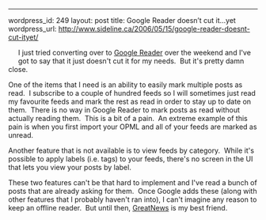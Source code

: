--- 
wordpress_id: 249
layout: post
title: Google Reader doesn&#8217;t cut it&#8230;yet
wordpress_url: http://www.sideline.ca/2006/05/15/google-reader-doesnt-cut-ityet/

<p><img alt="" hspace="10" src="http://upload.wikimedia.org/wikipedia/en/thumb/5/5c/Google_Reader_(logo).PNG/120px-Google_Reader_(logo).PNG" align="left" vspace="10" border="0" />I just tried converting over to <a href="http://www.google.com/url'sa=l&amp;amp;ai=Bnw5Ohv9oRP_GGKGyogKR26wosvqXDMae2vsBlcH9BZBOCAAQARgBQMwQSJU5UNqT_uAFmAHnc6oBBDJHTUzIAQGVAgbeSAo&amp;amp;q=http://reader.google.com">Google Reader</a> over the weekend and I've got to say that it just doesn't cut it for my needs.  But it's pretty damn close.</p>
<p>One of the items that I need is an ability to easily mark multiple posts as read.  I subscribe to a couple of hundred feeds so I will sometimes just read my favourite feeds and mark the rest as read in order to stay up to date on them.  There is no way in Google Reader to mark posts as read without actually reading them.  This is a bit of a pain.  An extreme example of this pain is when you first import your OPML and all of your feeds are marked as unread.</p>
<p>Another feature that is not available is to view feeds by category.  While it's possible to apply labels (i.e. tags) to your feeds, there's no screen in the UI that lets you view your posts by label.</p>
<p>These two features can't be that hard to implement and I've read a bunch of posts that are already asking for them.  Once Google adds these (along with other features that I probably haven't ran into), I can't imagine any reason to keep an offline reader.  But until then, <a href="http://www.curiostudio.com/">GreatNews</a> is my best friend.</p>
